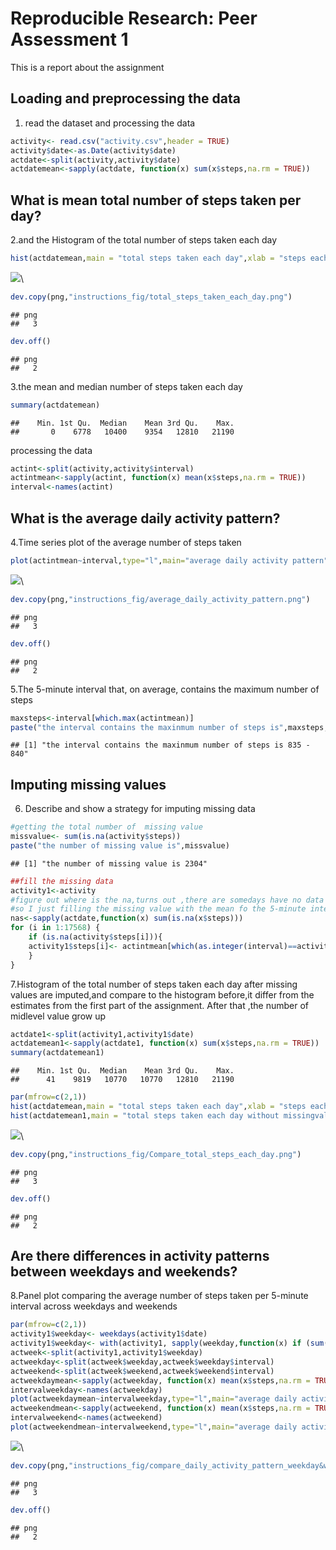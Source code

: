 # Reproducible Research: Peer Assessment 1
This is a report about the assignment 

## Loading and preprocessing the data
1. read the dataset and processing the data

```r
activity<- read.csv("activity.csv",header = TRUE)
activity$date<-as.Date(activity$date)
actdate<-split(activity,activity$date)
actdatemean<-sapply(actdate, function(x) sum(x$steps,na.rm = TRUE))
```

## What is mean total number of steps taken per day?
2.and the Histogram of the total number of steps taken each day 


```r
hist(actdatemean,main = "total steps taken each day",xlab = "steps each day")
```

![](PA1_template_files/figure-html/unnamed-chunk-2-1.png)\

```r
dev.copy(png,"instructions_fig/total_steps_taken_each_day.png")
```

```
## png 
##   3
```

```r
dev.off()
```

```
## png 
##   2
```

3.the mean and median number of steps taken each day


```r
summary(actdatemean)
```

```
##    Min. 1st Qu.  Median    Mean 3rd Qu.    Max. 
##       0    6778   10400    9354   12810   21190
```

processing the data

```r
actint<-split(activity,activity$interval)
actintmean<-sapply(actint, function(x) mean(x$steps,na.rm = TRUE))
interval<-names(actint)
```
## What is the average daily activity pattern?
4.Time series plot of the average number of steps taken

```r
plot(actintmean~interval,type="l",main="average daily activity pattern",ylab ="average number of steps taken" )
```

![](PA1_template_files/figure-html/unnamed-chunk-5-1.png)\

```r
dev.copy(png,"instructions_fig/average_daily_activity_pattern.png")
```

```
## png 
##   3
```

```r
dev.off()
```

```
## png 
##   2
```

5.The 5-minute interval that, on average, contains the maximum number of steps

```r
maxsteps<-interval[which.max(actintmean)]
paste("the interval contains the maxinmum number of steps is",maxsteps,"-",as.numeric(maxsteps)+5)
```

```
## [1] "the interval contains the maxinmum number of steps is 835 - 840"
```
## Imputing missing values
6. Describe and show a strategy for imputing missing data

```r
#getting the total number of  missing value
missvalue<- sum(is.na(activity$steps))
paste("the number of missing value is",missvalue)
```

```
## [1] "the number of missing value is 2304"
```

```r
##fill the missing data
activity1<-activity
#figure out where is the na,turns out ,there are somedays have no data at all
#so I just filling the missing value with the mean fo the 5-minute interval
nas<-sapply(actdate,function(x) sum(is.na(x$steps)))
for (i in 1:17568) {
    if (is.na(activity$steps[i])){
    activity1$steps[i]<- actintmean[which(as.integer(interval)==activity$interval[i])]
    }
}
```

7.Histogram of the total number of steps taken each day after missing values are imputed,and compare to the
histogram before,it differ from the estimates from the first part of the assignment.
After that ,the number of midlevel value grow up

```r
actdate1<-split(activity1,activity1$date)
actdatemean1<-sapply(actdate1, function(x) sum(x$steps,na.rm = TRUE))
summary(actdatemean1)
```

```
##    Min. 1st Qu.  Median    Mean 3rd Qu.    Max. 
##      41    9819   10770   10770   12810   21190
```

```r
par(mfrow=c(2,1))
hist(actdatemean,main = "total steps taken each day",xlab = "steps each day")
hist(actdatemean1,main = "total steps taken each day without missingvalue",xlab = "steps each day")
```

![](PA1_template_files/figure-html/unnamed-chunk-8-1.png)\

```r
dev.copy(png,"instructions_fig/Compare_total_steps_each_day.png")
```

```
## png 
##   3
```

```r
dev.off()
```

```
## png 
##   2
```
## Are there differences in activity patterns between weekdays and weekends?
8.Panel plot comparing the average number of steps taken per 5-minute interval across weekdays and weekends

```r
par(mfrow=c(2,1))
activity1$weekday<- weekdays(activity1$date)
activity1$weekday<- with(activity1, sapply(weekday,function(x) if (sum(x== "星期六",x== "星期日")==1) {x <- "weekend"} else {x<- "weekday"}))
actweek<-split(activity1,activity1$weekday)
actweekday<-split(actweek$weekday,actweek$weekday$interval)
actweekend<-split(actweek$weekend,actweek$weekend$interval)
actweekdaymean<-sapply(actweekday, function(x) mean(x$steps,na.rm = TRUE))
intervalweekday<-names(actweekday)
plot(actweekdaymean~intervalweekday,type="l",main="average daily activity pattern weekday",xlab = "")
actweekendmean<-sapply(actweekend, function(x) mean(x$steps,na.rm = TRUE))
intervalweekend<-names(actweekend)
plot(actweekendmean~intervalweekend,type="l",main="average daily activity pattern weekend",xlab = "")
```

![](PA1_template_files/figure-html/unnamed-chunk-9-1.png)\

```r
dev.copy(png,"instructions_fig/compare_daily_activity_pattern_weekday&weekend.png")
```

```
## png 
##   3
```

```r
dev.off()
```

```
## png 
##   2
```
